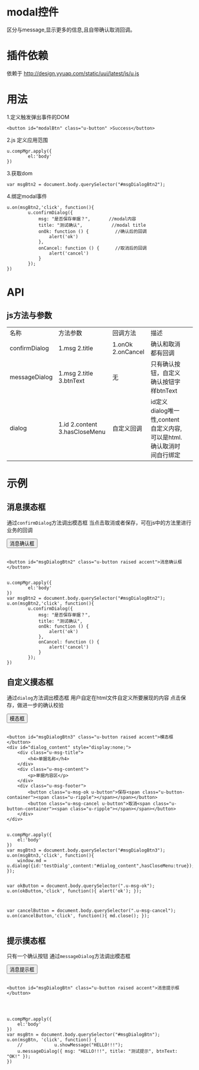 # modal控件

区分与message,显示更多的信息,且自带确认取消回调。

# 插件依赖

依赖于 http://design.yyuap.com/static/uui/latest/js/u.js

# 用法

1.定义触发弹出事件的DOM

```
<button id="modalBtn" class="u-button" >Success</button>

```

2.js 定义应用范围

```
u.compMgr.apply({
        el:'body'
})

```

3.获取dom

```
var msgBtn2 = document.body.querySelector("#msgDialogBtn2");

```


4.绑定modal事件

```
u.on(msgBtn2,'click', function(){
        u.confirmDialog({
            msg: "是否保存单据？",       //modal内容
            title: "测试确认",           //modal title
            onOk: function () {          //确认后的回调
                alert('ok')
            },
            onCancel: function () {		 //取消后的回调
                alert('cancel')
            }
        });
})

```

# API

## js方法与参数
<table>
  <tbody>
  	  <tr>
	    <td>名称</td>
	    <td>方法参数</td>
	    <td>回调方法</td>
	    <td>描述</td>
	    <td></td>
	  </tr>
	  <tr>
	    <td>confirmDialog</td>
	    <td>1.msg  2.title</td>
	    <td>1.onOk 2.onCancel</td>
	    <td>确认和取消都有回调</td>
	    <td></td>
	  </tr>
	    <td>messageDialog</td>
	    <td>1.msg  2.title  3.btnText</td>
	    <td>无</td>
	    <td>只有确认按钮，自定义确认按钮字样btnText</td>
	    <td></td>
	  </tr>
	  <tr>
	    <td>dialog</td>
	    <td>1.id  2.content  3.hasCloseMenu </td>
	    <td>自定义回调</td>
	    <td>id定义dialog唯一性,content自定义内容,可以是html.确认取消时间自行绑定</td>
	    <td></td>
	  </tr>
	</tbody>
</table>

# 示例



## 消息摸态框

通过`confirmDialog`方法调出模态框
当点击取消或者保存，可在js中的方法里进行业务的回调 

<div class="example-content"><button id="msgDialogBtn2" class="u-button raised accent">消息确认框</button></div>



<script>
u.compMgr.apply({
        el:'body'
})
var msgBtn2 = document.body.querySelector("#msgDialogBtn2");
u.on(msgBtn2,'click', function(){
        u.confirmDialog({
            msg: "是否保存单据？",
            title: "测试确认",
            onOk: function () {
                alert('ok')
            },
            onCancel: function () {
                alert('cancel')
            }
        });
})
</script>

<div class="examples-code"><pre><code>
&lt;button id="msgDialogBtn2" class="u-button raised accent">消息确认框&lt;/button></code></pre>
</div>


<div class="examples-code"><pre><code>
u.compMgr.apply({
        el:'body'
})
var msgBtn2 = document.body.querySelector("#msgDialogBtn2");
u.on(msgBtn2,'click', function(){
        u.confirmDialog({
            msg: "是否保存单据？",
            title: "测试确认",
            onOk: function () {
                alert('ok')
            },
            onCancel: function () {
                alert('cancel')
            }
        });
})</code></pre>
</div>



## 自定义摸态框

通过`dialog`方法调出模态框
用户自定在html文件自定义所要展现的内容
点击保存，做进一步的确认校验

<div class="example-content"><button id="msgDialogBtn3" class="u-button raised accent">模态框</button>
<div id="dialog_content" style="display:none;">
	<div class="u-msg-title">
		<h4>单据名称</h4>
	</div>
	<div class="u-msg-content">
		<p>单据内容区</p>
	</div>
	<div class="u-msg-footer">
		<button class="u-msg-ok u-button">保存<span class="u-button-container"><span class="u-ripple"></span></span></button>
		<button class="u-msg-cancel u-button">取消<span class="u-button-container"><span class="u-ripple"></span></span></button>
	</div>
</div></div>



<script>
u.compMgr.apply({
    el:'body'
})
var msgBtn3 = document.body.querySelector("#msgDialogBtn3");
u.on(msgBtn3,'click', function(){
	window.md = u.dialog({id:'testDialg',content:"#dialog_content",hasCloseMenu:true});
});

var okButton = document.body.querySelector(".u-msg-ok");
u.on(okButton,'click', function(){
	alert('ok');
});

var cancelButton = document.body.querySelector(".u-msg-cancel");
u.on(cancelButton,'click', function(){
	md.close();
});
</script>

<div class="examples-code"><pre><code>
&lt;button id="msgDialogBtn3" class="u-button raised accent">模态框&lt;/button>
&lt;div id="dialog_content" style="display:none;">
	&lt;div class="u-msg-title">
		&lt;h4>单据名称&lt;/h4>
	&lt;/div>
	&lt;div class="u-msg-content">
		&lt;p>单据内容区&lt;/p>
	&lt;/div>
	&lt;div class="u-msg-footer">
		&lt;button class="u-msg-ok u-button">保存&lt;span class="u-button-container">&lt;span class="u-ripple">&lt;/span>&lt;/span>&lt;/button>
		&lt;button class="u-msg-cancel u-button">取消&lt;span class="u-button-container">&lt;span class="u-ripple">&lt;/span>&lt;/span>&lt;/button>
	&lt;/div>
&lt;/div></code></pre>
</div>


<div class="examples-code"><pre><code>
u.compMgr.apply({
    el:'body'
})
var msgBtn3 = document.body.querySelector("#msgDialogBtn3");
u.on(msgBtn3,'click', function(){
	window.md = u.dialog({id:'testDialg',content:"#dialog_content",hasCloseMenu:true});
});

var okButton = document.body.querySelector(".u-msg-ok");
u.on(okButton,'click', function(){
	alert('ok');
});

var cancelButton = document.body.querySelector(".u-msg-cancel");
u.on(cancelButton,'click', function(){
	md.close();
});</code></pre>
</div>



## 提示摸态框

只有一个确认按钮
通过`messageDialog`方法调出模态框


<div class="example-content"><button id="msgDialogBtn" class="u-button raised accent">消息提示框</button>

   </div>



<script>
u.compMgr.apply({
    el:'body'
})
var msgBtn = document.body.querySelector("#msgDialogBtn");
u.on(msgBtn, 'click', function() {
    //            u.showMessage("HELLO!!!");
    u.messageDialog({ msg: "HELLO!!!", title: "测试提示", btnText: "OK!" });
})

</script>

<div class="examples-code"><pre><code>
&lt;button id="msgDialogBtn" class="u-button raised accent">消息提示框&lt;/button>

   </code></pre>
</div>


<div class="examples-code"><pre><code>
u.compMgr.apply({
    el:'body'
})
var msgBtn = document.body.querySelector("#msgDialogBtn");
u.on(msgBtn, 'click', function() {
    //            u.showMessage("HELLO!!!");
    u.messageDialog({ msg: "HELLO!!!", title: "测试提示", btnText: "OK!" });
})
</code></pre>
</div>

